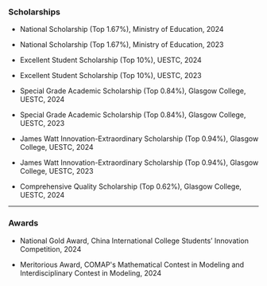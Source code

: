 ### **Scholarships**  
- National Scholarship (Top 1.67%), Ministry of Education, 2024

- National Scholarship (Top 1.67%), Ministry of Education, 2023

- Excellent Student Scholarship (Top 10%), UESTC, 2024

- Excellent Student Scholarship (Top 10%), UESTC, 2023

- Special Grade Academic Scholarship (Top 0.84%), Glasgow College, UESTC, 2024

- Special Grade Academic Scholarship (Top 0.84%), Glasgow College, UESTC, 2023

- James Watt Innovation-Extraordinary Scholarship (Top 0.94%), Glasgow College, UESTC, 2024

- James Watt Innovation-Extraordinary Scholarship (Top 0.94%), Glasgow College, UESTC, 2023

- Comprehensive Quality Scholarship (Top 0.62%), Glasgow College, UESTC, 2024

---

### **Awards**  
- National Gold Award, China International College Students’ Innovation Competition, 2024

- Meritorious Award, COMAP's Mathematical Contest in Modeling and Interdisciplinary Contest in Modeling, 2024